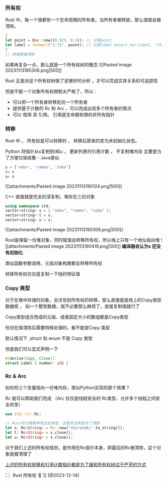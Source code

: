 ### 所有权

Rust 中，每一个值都有一个生命周期的所有者。当所有者被释放，那么值就会被清除。

```rust
{  
let point = Box::new((0.625, 0.5)); // 分配point
let label = format!("{:?}", point); // 分配label assert_eq!(label, "(0.625, 0.5)");
}
// 两者都被清除
```

如果再复杂一点，那么就是一个所有权树的概念
![[Pasted image 20231113185306.png|500]]

Rust 正是对这个所有权树做了足够好的分析 ，才可以完成实体关系的可追踪性

但是不能一个对象所有权限制太严格了，所以：
- 可以把一个所有者转移到另一个所有者
- 提供基于计数的 Rc 和 Arc ，可以完成出现多个所有者的情况
- 可以 借用 其 引用。 引用是生命期有限的非所有指针

### 转移

Rust 中 ， 所有权是可以转移的 ， 转移后原来的变为未初始化状态。

Python 将指针从s复制到t和u ， 更新列表的引用计数 ， 不复制堆内存
主要是为了方便垃圾收集 - Java类似
```python
s = ['udon', 'ramen', 'soba'] 
t= s  
u= s
```
![[attachments/Pasted image 20231113190124.png|500]]


C++ 直接就是完全的深复制，堆存在三份对象
```c++
using namespace std;
vector<string> s = { "udon", "ramen", "soba" };
vector<string> t = s;
vector<string> u = s;
```
![[attachments/Pasted image 20231113190306.png|500]]


Rust是保留一份堆对象，同时赋值会转移所有权，所以栈上只有一个地址指向堆
![[attachments/Pasted image 20231113190419.png|500]]
**编译器会认为s 还没有初始化**

类似函数参数调用、元祖对象构建都会转移所有权

转移所有权仅仅是复制一下栈的特征值

### Copy 类型 

对于在堆中存储的对象，会涉及到所有权的转移，那么直接就是栈上的Copy类型数据呢 ， 如一个整型数据，就不必要那么麻烦了，直接复制值就行了

Copy类型组合而成的元祖、或者固定大小的数组都是Copy类型

任何在值清除后需要特殊处理的，都不能是Copy 类型

默认情况下 ,struct 和 enum 不是 Copy 类型

但是我们可以显式声明一下 
```rust
#[derive(Copy, Clone)]
struct Label { number: u32 }
```

### Rc & Arc

如何将三个变量指向一份堆内存，类似Python实现的那个效果？

Rc 就可以帮助我们完成 （Arc 仅仅是线程安全的 Rc类型，允许多个线程之间安全共享）

```rust
use std::rc::Rc;

// Rust可以推断所有这些类型，这里写出来是为了清楚  
let s: Rc<String> = Rc::new("shirataki".to_string()); 
let t: Rc<String> = s.clone();  
let u: Rc<String> = s.clone();
```

对于我们上述的所有权规则，是作用在Rc指针本身，即最后的Rc被清除，这个对象就被清理了



<u>上述的所有权转移和引用计数指针都是为了缓和所有权树过于严苛的方式</u>


- [ ] Rust 所有权 复习 (@2023-12-14)